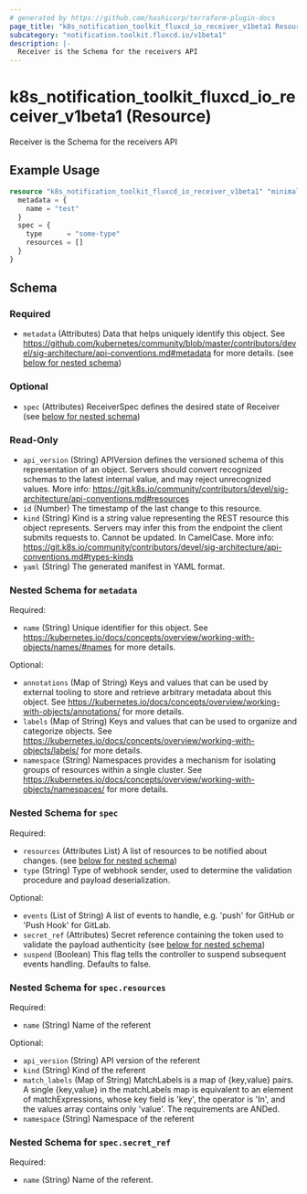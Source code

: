 ```yaml
---
# generated by https://github.com/hashicorp/terraform-plugin-docs
page_title: "k8s_notification_toolkit_fluxcd_io_receiver_v1beta1 Resource - terraform-provider-k8s"
subcategory: "notification.toolkit.fluxcd.io/v1beta1"
description: |-
  Receiver is the Schema for the receivers API
---
```


# k8s_notification_toolkit_fluxcd_io_receiver_v1beta1 (Resource)

Receiver is the Schema for the receivers API

## Example Usage

```terraform
resource "k8s_notification_toolkit_fluxcd_io_receiver_v1beta1" "minimal" {
  metadata = {
    name = "test"
  }
  spec = {
    type      = "some-type"
    resources = []
  }
}
```

<!-- schema generated by tfplugindocs -->
## Schema

### Required

- `metadata` (Attributes) Data that helps uniquely identify this object. See https://github.com/kubernetes/community/blob/master/contributors/devel/sig-architecture/api-conventions.md#metadata for more details. (see [below for nested schema](#nestedatt--metadata))

### Optional

- `spec` (Attributes) ReceiverSpec defines the desired state of Receiver (see [below for nested schema](#nestedatt--spec))

### Read-Only

- `api_version` (String) APIVersion defines the versioned schema of this representation of an object. Servers should convert recognized schemas to the latest internal value, and may reject unrecognized values. More info: https://git.k8s.io/community/contributors/devel/sig-architecture/api-conventions.md#resources
- `id` (Number) The timestamp of the last change to this resource.
- `kind` (String) Kind is a string value representing the REST resource this object represents. Servers may infer this from the endpoint the client submits requests to. Cannot be updated. In CamelCase. More info: https://git.k8s.io/community/contributors/devel/sig-architecture/api-conventions.md#types-kinds
- `yaml` (String) The generated manifest in YAML format.

<a id="nestedatt--metadata"></a>
### Nested Schema for `metadata`

Required:

- `name` (String) Unique identifier for this object. See https://kubernetes.io/docs/concepts/overview/working-with-objects/names/#names for more details.

Optional:

- `annotations` (Map of String) Keys and values that can be used by external tooling to store and retrieve arbitrary metadata about this object. See https://kubernetes.io/docs/concepts/overview/working-with-objects/annotations/ for more details.
- `labels` (Map of String) Keys and values that can be used to organize and categorize objects. See https://kubernetes.io/docs/concepts/overview/working-with-objects/labels/ for more details.
- `namespace` (String) Namespaces provides a mechanism for isolating groups of resources within a single cluster. See https://kubernetes.io/docs/concepts/overview/working-with-objects/namespaces/ for more details.


<a id="nestedatt--spec"></a>
### Nested Schema for `spec`

Required:

- `resources` (Attributes List) A list of resources to be notified about changes. (see [below for nested schema](#nestedatt--spec--resources))
- `type` (String) Type of webhook sender, used to determine the validation procedure and payload deserialization.

Optional:

- `events` (List of String) A list of events to handle, e.g. 'push' for GitHub or 'Push Hook' for GitLab.
- `secret_ref` (Attributes) Secret reference containing the token used to validate the payload authenticity (see [below for nested schema](#nestedatt--spec--secret_ref))
- `suspend` (Boolean) This flag tells the controller to suspend subsequent events handling. Defaults to false.

<a id="nestedatt--spec--resources"></a>
### Nested Schema for `spec.resources`

Required:

- `name` (String) Name of the referent

Optional:

- `api_version` (String) API version of the referent
- `kind` (String) Kind of the referent
- `match_labels` (Map of String) MatchLabels is a map of {key,value} pairs. A single {key,value} in the matchLabels map is equivalent to an element of matchExpressions, whose key field is 'key', the operator is 'In', and the values array contains only 'value'. The requirements are ANDed.
- `namespace` (String) Namespace of the referent


<a id="nestedatt--spec--secret_ref"></a>
### Nested Schema for `spec.secret_ref`

Required:

- `name` (String) Name of the referent.


